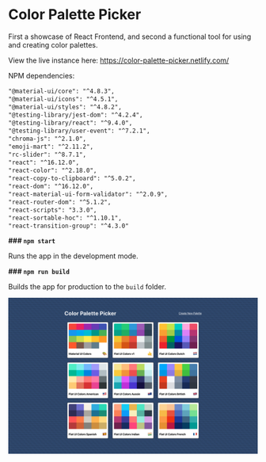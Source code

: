 # Color Palette Picker

First a showcase of React Frontend, and second a functional tool for using and creating color palettes.

View the live instance here: https://color-palette-picker.netlify.com/

NPM dependencies:

    "@material-ui/core": "^4.8.3",
    "@material-ui/icons": "^4.5.1",
    "@material-ui/styles": "^4.8.2",
    "@testing-library/jest-dom": "^4.2.4",
    "@testing-library/react": "^9.4.0",
    "@testing-library/user-event": "^7.2.1",
    "chroma-js": "^2.1.0",
    "emoji-mart": "^2.11.2",
    "rc-slider": "^8.7.1",
    "react": "^16.12.0",
    "react-color": "^2.18.0",
    "react-copy-to-clipboard": "^5.0.2",
    "react-dom": "^16.12.0",
    "react-material-ui-form-validator": "^2.0.9",
    "react-router-dom": "^5.1.2",
    "react-scripts": "3.3.0",
    "react-sortable-hoc": "^1.10.1",
    "react-transition-group": "^4.3.0"

**### `npm start`**

Runs the app in the development mode.

**### `npm run build`**

Builds the app for production to the `build` folder.

![PaletteList.png](PaletteList.png)
